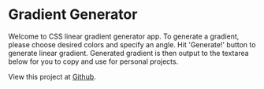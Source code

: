 # Gradient Generator

Welcome to CSS linear gradient generator app. To generate a gradient, please choose desired colors and specify an angle. Hit 'Generate!' button to generate linear gradient. Generated gradient is then output to the textarea below for you to copy and use for personal projects.

View this project at [Github](https://gintasp.github.io/linear-gradient-generator/).
